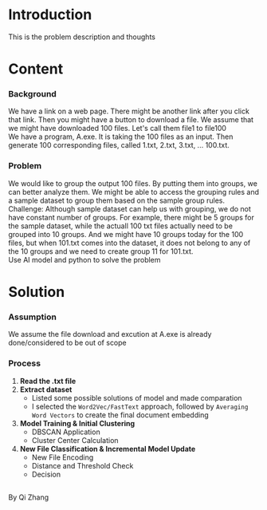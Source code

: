 # Introduction
This is the problem description and thoughts
# Content
### Background
We have a link on a web page. There might be another link after you click that link. Then you might have a button to download a file. We assume that we might have downloaded 100 files. Let's call them file1 to file100  
We have a program, A.exe. It is taking the 100 files as an input. Then generate 100 corresponding files, called 1.txt, 2.txt, 3.txt, ... 100.txt.
### Problem
We would like to group the output 100 files. By putting them into groups, we can better analyze them. We might be able to access the grouping rules and a sample dataset to group them based on the sample group rules.   
Challenge: Although sample dataset can help us with grouping, we do not have constant number of groups. For example, there might be 5 groups for the sample dataset, while the actuall 100 txt files actually need to be grouped into 10 groups. And we might have 10 groups today for the 100 files, but when 101.txt comes into the dataset, it does not belong to any of the 10 groups and we need to create group 11 for 101.txt.   
Use AI model and python to solve the problem
# Solution
### Assumption
We assume the file download and excution at A.exe is already done/considered to be out of scope
### Process
1.  **Read the .txt file**
2.  **Extract dataset**
    *   Listed some possible solutions of model and made comparation
    *   I selected the ```Word2Vec/FastText``` approach, followed by ```Averaging Word Vectors``` to create the final document embedding
3.  **Model Training & Initial Clustering**
    * DBSCAN Application
    * Cluster Center Calculation
4.  **New File Classification & Incremental Model Update**
    * New File Encoding
    * Distance and Threshold Check
    * Decision


## 
By Qi Zhang